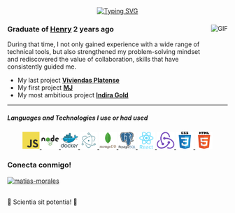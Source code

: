 <div align=center>
  <a href="https://git.io/typing-svg">
    <img src="https://readme-typing-svg.herokuapp.com?font=VT323&size=35&duration=3500&pause=300&color=A89568&center=true&vCenter=true&width=500&lines=Hey%2C+Soy+Mat!;Full+Stack+Developer;Buenos+Aires,+Argentina🌎;Bienvenido+a+mi+perfil!;Chess+lover❤️;También+del+fulbito+⚽...;Y+de+la+música+🎸...+yeah!"
         alt="Typing SVG" />
  </a>
</div>
<div>
  <img align="right" alt="GIF" height="160px" src="https://i.pinimg.com/originals/09/c6/29/09c62903beeba336dc9da76eb5c9a107.gif" />

### Graduate of [Henry](https://www.soyhenry.com/) 2 years ago

During that time, I not only gained experience with a wide range of technical tools, but also strengthened my problem-solving mindset and rediscovered the value of collaboration, skills that have consistently guided me.

  - My last project **[Viviendas Platense](https://www.youtube.com/watch?v=dKo6p3L4gQc&pp=0gcJCesJAYcqIYzv)**
  - My first project **[MJ](https://www.youtube.com/watch?v=sItKr9uA8Ps)**
  - My most ambitious project **[Indira Gold](https://www.youtube.com/watch?v=jysV2BSuHlc)**
</div>

---

##### Languages and Technologies I use or had used

<p align="center"> 
    <a href="https://developer.mozilla.org/en-US/docs/Web/JavaScript" target="_blank" rel="noreferrer"> 
        <img src="https://raw.githubusercontent.com/devicons/devicon/master/icons/javascript/javascript-original.svg" alt="javascript" width="40" height="40"/> 
    </a> 
    <a href="https://nodejs.org" target="_blank" rel="noreferrer"> 
        <img src="https://raw.githubusercontent.com/devicons/devicon/master/icons/nodejs/nodejs-original-wordmark.svg" alt="nodejs" width="40" height="40"/> 
    </a>
    <a href="https://www.docker.com/" target="_blank" rel="noreferrer"> 
        <img src="https://raw.githubusercontent.com/devicons/devicon/master/icons/docker/docker-original-wordmark.svg" alt="docker" width="40" height="40"/> 
    </a>
    <a href="https://www.electronjs.org/" target="_blank" rel="noreferrer"> 
        <img src="https://raw.githubusercontent.com/devicons/devicon/master/icons/electron/electron-original.svg" alt="electron" width="40" height="40"/> 
    </a>
    <a href="https://www.mongodb.com/" target="_blank" rel="noreferrer"> 
        <img src="https://raw.githubusercontent.com/devicons/devicon/master/icons/mongodb/mongodb-original-wordmark.svg" alt="mongodb" width="40" height="40"/> 
    </a> 
    <a href="https://www.postgresql.org" target="_blank" rel="noreferrer"> 
        <img src="https://raw.githubusercontent.com/devicons/devicon/master/icons/postgresql/postgresql-original-wordmark.svg" alt="postgresql" width="40" height="40"/> 
    </a> 
    <a href="https://reactjs.org/" target="_blank" rel="noreferrer"> 
        <img src="https://raw.githubusercontent.com/devicons/devicon/master/icons/react/react-original-wordmark.svg" alt="react" width="40" height="40"/> 
    </a> 
    <a href="https://redux.js.org" target="_blank" rel="noreferrer"> 
        <img src="https://raw.githubusercontent.com/devicons/devicon/master/icons/redux/redux-original.svg" alt="redux" width="40" height="40"/> 
    </a> 
    <a href="https://www.w3schools.com/css/" target="_blank" rel="noreferrer"> 
        <img src="https://raw.githubusercontent.com/devicons/devicon/master/icons/css3/css3-original-wordmark.svg" alt="css3" width="40" height="40"/> 
    </a> 
    <a href="https://www.w3.org/html/" target="_blank" rel="noreferrer"> 
        <img src="https://raw.githubusercontent.com/devicons/devicon/master/icons/html5/html5-original-wordmark.svg" alt="html5" width="40" height="40"/> 
    </a>  
</p>

<h3 align="left">Conecta conmigo!</h3>
<p align="left">
    <a href="https://www.linkedin.com/in/matiasezequiel-morales/" target="blank">
        <img align="center" src="https://raw.githubusercontent.com/rahuldkjain/github-profile-readme-generator/master/src/images/icons/Social/linked-in-alt.svg" alt="matias-morales" height="30" width="30" />
    </a>
</p>
<br/>
    🚀 Scientia sit potentia! 🚀  
<br/>
